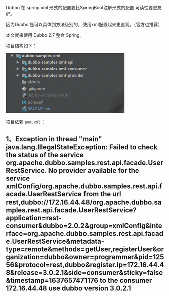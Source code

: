 Dubbo 在 spring xml 形式的配置要比SpringBoot注解形式的配置 可读性要更友好。

因为Dubbo 是可以具体到方法级别的，使用xml配置起来更直观。（官方也推荐）

本文就来使用 Dubbo 2.7  整合 Spring。

项目结构如下：

![](picture/image-20211122140325912.png)

项目依赖 `pom.xml` ：



## 1、Exception in thread "main" java.lang.IllegalStateException: Failed to check the status of the service org.apache.dubbo.samples.rest.api.facade.UserRestService. No provider available for the service xmlConfig/org.apache.dubbo.samples.rest.api.facade.UserRestService from the url rest,dubbo://172.16.44.48/org.apache.dubbo.samples.rest.api.facade.UserRestService?application=rest-consumer&dubbo=2.0.2&group=xmlConfig&interface=org.apache.dubbo.samples.rest.api.facade.UserRestService&metadata-type=remote&methods=getUser,registerUser&organization=dubbo&owner=programmer&pid=12556&protocol=rest,dubbo&register.ip=172.16.44.48&release=3.0.2.1&side=consumer&sticky=false&timestamp=1637657471176 to the consumer 172.16.44.48 use dubbo version 3.0.2.1







